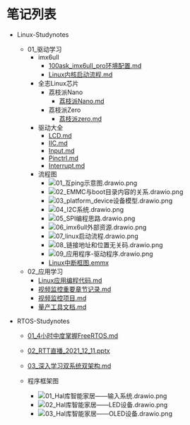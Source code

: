 # 笔记列表
- Linux-Studynotes
  - 01_驱动学习
    - imx6ull
      - [100ask_imx6ull_pro环境配置.md](Linux-Studynotes/01_驱动学习/imx6ull/100ask_imx6ull_pro环境配置.md)
      - [Linux内核启动流程.md](Linux-Studynotes/01_驱动学习/imx6ull/Linux内核启动流程.md)
    - 全志Linux芯片
      - 荔枝派Nano
        - [荔枝派Nano.md](Linux-Studynotes/01_驱动学习/全志Linux芯片/荔枝派Nano/荔枝派Nano.md)
      - 荔枝派Zero
        - [荔枝派zero.md](Linux-Studynotes/01_驱动学习/全志Linux芯片/荔枝派Zero/荔枝派zero.md)
    - 驱动大全
      - [LCD.md](Linux-Studynotes/01_驱动学习/驱动大全/03_LCD.md)
      - [IIC.md](Linux-Studynotes/01_驱动学习/驱动大全/04_IIC.md)
      - [Input.md](Linux-Studynotes/01_驱动学习/驱动大全/05_Input.md)
      - [Pinctrl.md](Linux-Studynotes/01_驱动学习/驱动大全/06_Pinctrl.md)
      - [Interrupt.md](Linux-Studynotes/01_驱动学习/驱动大全/08_Interrupt.md)
    - 流程图
      - ![01_互ping示意图.drawio.png](Linux-Studynotes/01_驱动学习/流程图/01_互ping示意图.drawio.png) 
      - ![02_EMMC与boot目录内容的关系.drawio.png](Linux-Studynotes/01_驱动学习/流程图/02_EMMC与boot目录内容的关系.drawio.png)
      - ![03_platform_device设备模型.drawio.png](Linux-Studynotes/01_驱动学习/流程图/03_platform_device设备模型.drawio.png)
      - ![04_I2C系统.drawio.png](Linux-Studynotes/01_驱动学习/流程图/04_I2C系统.drawio.png)
      - ![05_SPI编程思路.drawio.png](Linux-Studynotes/01_驱动学习/流程图/05_SPI编程思路.drawio.png)
      - ![06_imx6ull外部资源.drawio.png](Linux-Studynotes/01_驱动学习/流程图/06_imx6ull外部资源.drawio.png)
      - ![07_linux启动流程.drawio.png](Linux-Studynotes/01_驱动学习/流程图/07_linux启动流程.drawio.png)
      - ![08_链接地址和位置无关码.drawio.png](Linux-Studynotes/01_驱动学习/流程图/08_链接地址和位置无关码.drawio.png)
      - ![09_应用程序-驱动程序.drawio.png](Linux-Studynotes/01_驱动学习/流程图/09_应用程序-驱动程序.drawio.png)
      - [Linux中断框图.emmx](Linux-Studynotes/01_驱动学习/流程图/Linux中断框图.emmx)      
  - 02_应用学习
    - [Linux应用编程代码.md](Linux-Studynotes/02_应用学习/Linux应用编程代码.md)
    - [视频监控重要章节记录.md](Linux-Studynotes/02_应用学习/视频监控重要章节记录.md)
    - [视频监控项目.md](Linux-Studynotes/02_应用学习/视频监控项目.md)
    - [量产工具文档.md](Linux-Studynotes/02_应用学习/量产工具文档.md)
   
- RTOS-Studynotes
  - [01_4小时中度掌握FreeRTOS.md](RTOS-Studynotes/01_4小时中度掌握FreeRTOS.md)
  - [02_RTT直播_2021_12_11.pptx](RTOS-Studynotes/02_RTT直播_2021_12_11.pptx)
  - [03_深入学习双系统双架构.md](RTOS-Studynotes/03_深入学习双系统双架构.md)
  
  - 程序框架图
    - ![01_Hal库智能家居——输入系统.drawio.png](RTOS-Studynotes/程序框架图/01_Hal库智能家居——输入系统.drawio.png)
    - ![02_Hal库智能家居——LED设备.drawio.png](RTOS-Studynotes/程序框架图/02_Hal库智能家居——LED设备.drawio.png)
    - ![03_Hal库智能家居——OLED设备.drawio.png](RTOS-Studynotes/程序框架图/03_Hal库智能家居——OLED设备.drawio.png)
